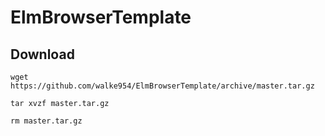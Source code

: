# ElmBrowserTemplate

## Download

```
wget https://github.com/walke954/ElmBrowserTemplate/archive/master.tar.gz

tar xvzf master.tar.gz

rm master.tar.gz
```
